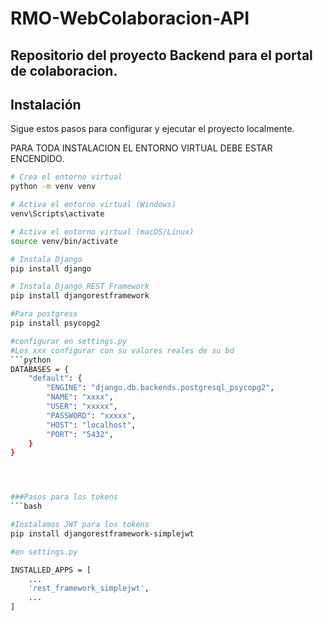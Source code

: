 # RMO-WebColaboracion-API
Repositorio del proyecto Backend para el portal de colaboracion.
---
## Instalación

Sigue estos pasos para configurar y ejecutar el proyecto localmente.

PARA TODA INSTALACION EL ENTORNO VIRTUAL DEBE ESTAR ENCENDIDO.

```bash
# Crea el entorno virtual
python -m venv venv

# Activa el entorno virtual (Windows)
venv\Scripts\activate

# Activa el entorno virtual (macOS/Linux)
source venv/bin/activate

# Instala Django
pip install django

# Instala Django REST Framework
pip install djangorestframework

#Para postgress
pip install psycopg2

#configurar en settings.py
#Los xxx configurar con su valores reales de su bd
```python
DATABASES = {
    "default": {
        "ENGINE": "django.db.backends.postgresql_psycopg2",
        "NAME": "xxxx",
        "USER": "xxxxx",
        "PASSWORD": "xxxxx",
        "HOST": "localhost",
        "PORT": "5432",
    }
}




###Pasos para los tokens 
```bash

#Instalamos JWT para los tokens
pip install djangorestframework-simplejwt

#en settings.py

INSTALLED_APPS = [
    ...
    'rest_framework_simplejwt',
    ...
]



